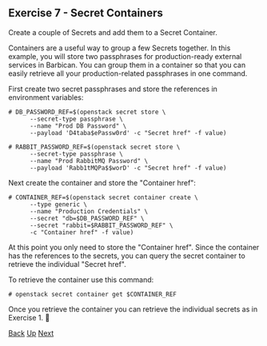 ## Exercise 7 - Secret Containers
Create a couple of Secrets and add them to a Secret Container.

Containers are a useful way to group a few Secrets together.  In this example, you will store two passphrases for production-ready external services in Barbican.  You can group them in a container so that you can easily retrieve all your production-related passphrases in one command.

First create two secret passphrases and store the references in environment variables:

    # DB_PASSWORD_REF=$(openstack secret store \
          --secret-type passphrase \
          --name "Prod DB Password" \
          --payload 'D4taba$ePassw0rd' -c "Secret href" -f value)

    # RABBIT_PASSWORD_REF=$(openstack secret store \
          --secret-type passphrase \
          --name "Prod RabbitMQ Password" \
          --payload 'Rabb1tMQPa$$worD' -c "Secret href" -f value)

Next create the container and store the "Container href":

    # CONTAINER_REF=$(openstack secret container create \
          --type generic \
          --name "Production Credentials" \
          --secret "db=$DB_PASSWORD_REF" \
          --secret "rabbit=$RABBIT_PASSWORD_REF" \
          -c "Container href" -f value)

At this point you only need to store the "Container href".  Since the container has the references to the secrets, you can query the secret container to retrieve the individual "Secret href".

To retrieve the container use this command:

    # openstack secret container get $CONTAINER_REF

Once you retrieve the container you can retrieve the individual secrets as in Exercise 1.


[Back](Exercise_06_Image_Verification.md) [Up](../README.md) [Next](Exercise_08_Generating_RSA_Keys.md)
